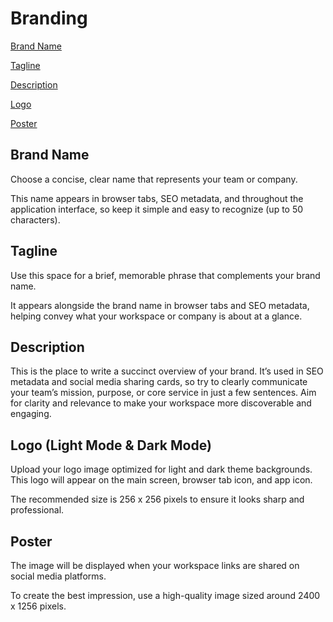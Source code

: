 # Branding

[Brand Name](branding.md#brand-name)

[Tagline](branding.md#tagline)

[Description](branding.md#description)

[Logo](branding.md#logo-url)

[Poster ](branding.md#social-media-poster-url)

## Brand Name

Choose a concise, clear name that represents your team or company.&#x20;

This name appears in browser tabs, SEO metadata, and throughout the application interface, so keep it simple and easy to recognize (up to 50 characters).

## Tagline

Use this space for a brief, memorable phrase that complements your brand name.&#x20;

It appears alongside the brand name in browser tabs and SEO metadata, helping convey what your workspace or company is about at a glance.&#x20;

## Description

This is the place to write a succinct overview of your brand. It’s used in SEO metadata and social media sharing cards, so try to clearly communicate your team’s mission, purpose, or core service in just a few sentences. Aim for clarity and relevance to make your workspace more discoverable and engaging.

## Logo (Light Mode & Dark Mode)

Upload your logo image optimized for light and dark theme backgrounds. This logo will appear on the main screen, browser tab icon, and app icon.&#x20;

The recommended size is 256 x 256 pixels to ensure it looks sharp and professional.

## Poster&#x20;

The image will be displayed when your workspace links are shared on social media platforms.&#x20;

To create the best impression, use a high-quality image sized around 2400 x 1256 pixels.&#x20;
